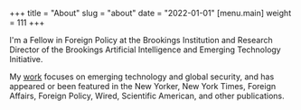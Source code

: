 +++
title = "About"
slug = "about"
date = "2022-01-01"
 [menu.main] 
 weight = 111
+++

I'm a Fellow in Foreign Policy at the Brookings Institution and Research Director of the Brookings Artificial Intelligence and Emerging Technology Initiative. 

My [work](https://www.brookings.edu/experts/chris-meserole/) focuses on emerging technology and global security, and has appeared or been featured in the New Yorker, New York Times, Foreign Affairs, Foreign Policy, Wired, Scientific American, and other publications. 
